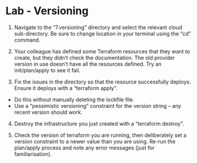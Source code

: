 # Lab - Versioning

1. Navigate to the “7.versioning” directory and select the relevant cloud sub-directory. Be sure to change location in your terminal using the “cd” command.

2. Your colleague has defined some Terraform resources that they want to create, but they didn’t check the documentation. The old provider version in use doesn’t have all the resources defined. Try an init/plan/apply to see it fail. 

3. Fix the issues in the directory so that the resource successfully deploys. Ensure it deploys with a “terraform apply”.

  * Do this without manually deleting the lockfile file.
  * Use a “pessimistic versioning” constraint for the version string – any recent version should work.

4. Destroy the infrastructure you just created with a “terraform destroy”.

5. Check the version of terraform you are running, then deliberately set a version constraint to a newer value than you are using. Re-run the plan/apply process and note any error messages (just for familiarisation).

